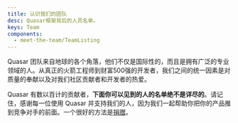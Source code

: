 ```yaml
---
title: 认识我们的团队
desc: Quasar框架背后的人员名单。
keys: Team
components:
  - meet-the-team/TeamListing
---
```


 Quasar 团队来自地球的各个角落，他们不仅是国际性的，而且是拥有广泛的专业领域的人。从真正的火箭工程师到财富500强的开发者，我们之间的统一因素是对质量的奉献以及对我们社区贡献者和开发者的热爱。

 Quasar 有数以百计的贡献者，**下面你可以见到的人的名单绝不是详尽的**。请记住，感谢每一位使用 Quasar 并支持我们的人，因为我们一起帮助你把你的产品推到竞争对手的前面。一个很好的方法是[捐赠](https://donate.quasar.dev)。

<team-listing class="q-mt-xl" />
